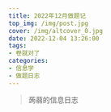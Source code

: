 ```yaml
---
title: 2022年12月做题记
top_img: /img/post.jpg
cover: /img/altcover_0.jpg
date: 2022-12-04 13:26:00
tags:
- 卷就对了
categories:
- 信息学
- 做题日志
---
```

> 蒟蒻的信息日志